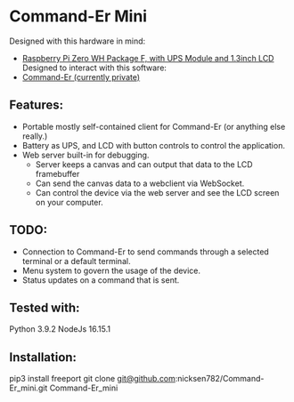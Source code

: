 # Command-Er Mini

Designed with this hardware in mind: 
* [Raspberry Pi Zero WH Package F, with UPS Module and 1.3inch LCD](https://www.waveshare.com/raspberry-pi-zero-wh-package-f.htm) 
Designed to interact with this software:
* [Command-Er (currently private)](https://github.com/nicksen782/Command-Er) 

## Features:
* Portable mostly self-contained client for Command-Er (or anything else really.)
* Battery as UPS, and LCD with button controls to control the application.
* Web server built-in for debugging.
  * Server keeps a canvas and can output that data to the LCD framebuffer
  * Can send the canvas data to a webclient via WebSocket.
  * Can control the device via the web server and see the LCD screen on your computer.

## TODO:
* Connection to Command-Er to send commands through a selected terminal or a default terminal.
* Menu system to govern the usage of the device. 
* Status updates on a command that is sent. 

## Tested with:
Python 3.9.2
NodeJs 16.15.1

## Installation:
pip3 install freeport
git clone git@github.com:nicksen782/Command-Er_mini.git
Command-Er_mini
